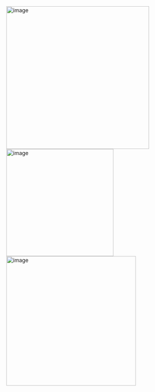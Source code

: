<img width="377" alt="image" src="https://github.com/user-attachments/assets/c0dcd35b-e8a9-4692-9ff9-00c608274973">
<img width="283" alt="image" src="https://github.com/user-attachments/assets/12db1717-8d20-41b7-990d-d339acbf7715">
<img width="342" alt="image" src="https://github.com/user-attachments/assets/fb47de8b-0ef9-45c9-a7c7-34da113fc16d">
